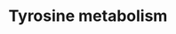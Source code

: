---
annotations:
- type: Disease Ontology
  value: tyrosinemia type III
- type: Pathway Ontology
  value: tyrosinemia type II pathway
- type: Pathway Ontology
  value: tyrosinemia type I pathway
- type: Disease Ontology
  value: tyrosinemia type I
- type: Disease Ontology
  value: tyrosinemia type II
- type: Pathway Ontology
  value: alkaptonuria pathway
- type: Disease Ontology
  value: inherited metabolic disorder
- type: Pathway Ontology
  value: tyrosine degradation pathway
- type: Disease Ontology
  value: alkaptonuria
- type: Pathway Ontology
  value: tyrosine metabolic pathway
- type: Pathway Ontology
  value: tyrosinemia type III pathway
- type: Pathway Ontology
  value: tyrosinemia pathway
authors:
- L Dupuis
- DeSl
- Egonw
- IreneHemel
- GMKeulen
- MaintBot
- Fehrhart
- AgustinGV
- Eweitz
- Finterly
communities:
- IEM
- RareDiseases
description: This pathway shows the tyrosine degradation pathway as presented in Chapter
  2 of the book of Blau (ISBN 3642403360 (978-3642403361)). Disorders resulting from
  an enzyme defect are highlighted in pink. Red frames mark diagnostically important
  metabolites.
last-edited: 2021-11-30
organisms:
- Homo sapiens
redirect_from:
- /index.php/Pathway:WP4506
- /instance/WP4506
schema-jsonld:
- '@context': https://schema.org/
  '@id': https://wikipathways.github.io/pathways/WP4506.html
  '@type': Dataset
  creator:
    '@type': Organization
    name: WikiPathways
  description: This pathway shows the tyrosine degradation pathway as presented in
    Chapter 2 of the book of Blau (ISBN 3642403360 (978-3642403361)). Disorders resulting
    from an enzyme defect are highlighted in pink. Red frames mark diagnostically
    important metabolites.
  keywords:
  - Tyrosine aminotransferase
  - Thiols
  - 4-Maleylacetoacetate
  - Hawkinsin
  - Succinylacetoacetate
  - 4-hydroxyphenylpyruvate hydroxylase
  - 4-fumarylacetoacetate(2-)
  - '[CO2]'
  - nitisone
  - 4-Hydroxyphenylpyruvate
  - Porphobilinogen
  - Homogentisate
  - Homogentisate 1,2-dioxygenase
  - Succinylacetone
  - quinol acetate
  - 4-hydroxyphenylpyruvate dioxygenase
  - 5-Aminolevulinate
  - 4-Hydroxyphenylacetate
  - Fumarylacetoacetase
  - Acetoacetate
  - p-Hydroxyphenyllactate
  - L-tyrosine
  - Fumarate
  license: CC0
  name: Tyrosine metabolism
seo: CreativeWork
title: Tyrosine metabolism
wpid: WP4506
---